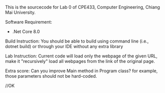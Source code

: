 This is the sourcecode for Lab 0 of CPE433, Computer Engineering, Chiang Mai University.

Software Requirement:
- .Net Core 8.0

Build Instruction:
You should be able to build using command line (i.e., dotnet build) or through your IDE without any extra library

Lab Instruction:
Current code will load only the webpage of the given URL, make it "recursively" load all webpages from the link of the original page.

Extra score:
Can you improve Main method in Program class? for example, those parameters should not be hard-coded.

//OK
